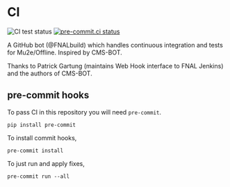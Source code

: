 # CI

![CI test status](https://github.com/Mu2e/CI/actions/workflows/tests.yml/badge.svg) [![pre-commit.ci status](https://results.pre-commit.ci/badge/github/Mu2e/CI/master.svg)](https://results.pre-commit.ci/latest/github/Mu2e/CI/master)

A GitHub bot (@FNALbuild) which handles continuous integration and tests for Mu2e/Offline. Inspired by CMS-BOT.

Thanks to Patrick Gartung (maintains Web Hook interface to FNAL Jenkins) and the authors of CMS-BOT.


## pre-commit hooks

To pass CI in this repository you will need `pre-commit`.
```
pip install pre-commit
```

To install commit hooks,
```
pre-commit install
```

To just run and apply fixes,
```
pre-commit run --all
```
